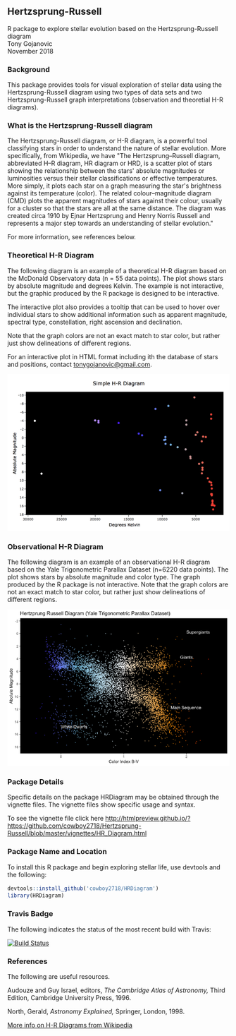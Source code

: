 ## Hertzsprung-Russell
R package to explore stellar evolution based on the Hertzsprung-Russell diagram  
Tony Gojanovic  
November 2018  

### Background

This package provides tools for visual exploration of stellar data using the Hertzsprung-Russell diagram using two types of data sets and two Hertzsprung-Russell graph interpretations (observation and theoretial H-R diagrams).

### What is the Hertzsprung-Russell diagram

The Hertzsprung-Russell diagram, or H-R diagram, is a powerful tool classifying stars in order to understand the nature of stellar evolution.  More specifically, from Wikipedia, we have "The Hertzsprung–Russell diagram, abbreviated H–R diagram, HR diagram or HRD, is a scatter plot of stars showing the relationship between the stars' absolute magnitudes or luminosities versus their stellar classifications or effective temperatures. More simply, it plots each star on a graph measuring the star's brightness against its temperature (color). The related colour–magnitude diagram (CMD) plots the apparent magnitudes of stars against their colour, usually for a cluster so that the stars are all at the same distance. The diagram was created circa 1910 by Ejnar Hertzsprung and Henry Norris Russell and represents a major step towards an understanding of stellar evolution."

For more information, see references below.

### Theoretical H-R Diagram

The following diagram is an example of a theoretical H-R diagram based on the McDonald Observatory data (n = 55 data points).  The plot shows stars by absolute magnitude and degrees Kelvin.  The example is not interactive, but the graphic produced by the R package is designed to be interactive.  

The interactive plot also provides a tooltip that can be used to hover over individual stars to show additional information such as apparent magnitude, spectral type, constellation, right ascension and declination.

Note that the graph colors are not an exact match to star color, but rather just show delineations of different regions.

For an interactive plot in HTML format including ith the database of stars and positions, contact tonygojanovic@gmail.com.

![Theoretical H-R Diagram](Theoretical.png)

### Observational H-R Diagram

The following diagram is an example of an observational H-R diagram based on the Yale Trigonometric Parallax Dataset (n=6220 data points). The plot shows stars by absolute magnitude and color type.  The graph produced by the R package is not interactive. Note that the graph colors are not an exact match to star color, but rather just show delineations of different regions.

![Observation H-R Diagram](Observational.png)

### Package Details

Specific details on the package HRDiagram may be obtained through the vignette files.  The vignette files show specific usage and syntax.

To see the vignette file click here http://htmlpreview.github.io/?https://github.com/cowboy2718/Hertzsprung-Russell/blob/master/vignettes/HR_Diagram.html

### Package Name and Location

To install this R package and begin exploring stellar life, use devtools and the following:

```r
devtools::install_github('cowboy2718/HRDiagram')
library(HRDiagram)
```

### Travis Badge

The following indicates the status of the most recent build with Travis:

[![Build Status](https://travis-ci.org/cowboy2718/Hertzsprung-Russell.svg?branch=master)](https://travis-ci.org/cowboy2718/Hertzsprung-Russell)

### References

The following are useful resources.

Audouze and Guy Israel, editors, *The Cambridge Atlas of Astronomy,* Third Edition, Cambridge University Press, 1996.

North, Gerald, *Astronomy Explained,* Springer, London, 1998.

[More info on H-R Diagrams from Wikipedia](https://en.wikipedia.org/wiki/Hertzsprung%E2%80%93Russell_diagram)


